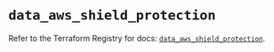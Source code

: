 # `data_aws_shield_protection`

Refer to the Terraform Registry for docs: [`data_aws_shield_protection`](https://registry.terraform.io/providers/hashicorp/aws/6.6.0/docs/data-sources/shield_protection).
